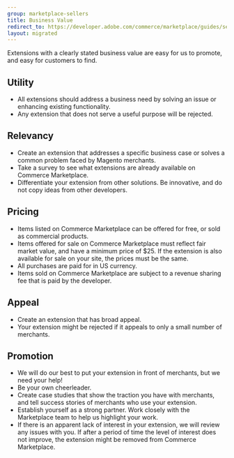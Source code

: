 ```yaml
---
group: marketplace-sellers
title: Business Value
redirect_to: https://developer.adobe.com/commerce/marketplace/guides/sellers/business-value/
layout: migrated
---
```


Extensions with a clearly stated business value are easy for us to promote, and easy for customers to find.

## Utility

-  All extensions should address a business need by solving an issue or enhancing existing functionality.
-  Any extension that does not serve a useful purpose will be rejected.

## Relevancy

-  Create an extension that addresses a specific business case or solves a common problem faced by Magento merchants.
-  Take a survey to see what extensions are already available on Commerce Marketplace.
-  Differentiate your extension from other solutions. Be innovative, and do not copy ideas from other developers.

## Pricing

-  Items listed on Commerce Marketplace can be offered for free, or sold as commercial products.
-  Items offered for sale on Commerce Marketplace must reflect fair market value, and have a minimum price of $25. If the extension is also available for sale on your site, the prices must be the same.
-  All purchases are paid for in US currency.
-  Items sold on Commerce Marketplace are subject to a revenue sharing fee that is paid by the developer.

## Appeal

-  Create an extension that has broad appeal.
-  Your extension might be rejected if it appeals to only a small number of merchants.

## Promotion

-  We will do our best to put your extension in front of merchants, but we need your help!
-  Be your own cheerleader.
-  Create case studies that show the traction you have with merchants, and tell success stories of merchants who use your extension.
-  Establish yourself as a strong partner. Work closely with the Marketplace team to help us highlight your work.
-  If there is an apparent lack of interest in your extension, we will review any issues with you. If after a period of time the level of interest does not improve, the extension might be removed from Commerce Marketplace.

